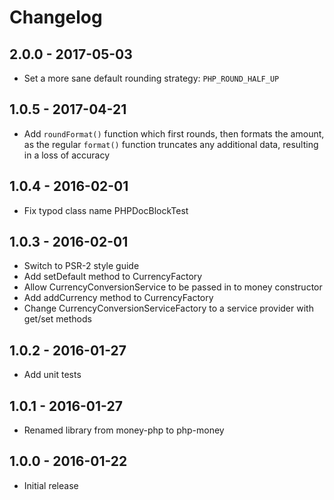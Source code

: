 # Changelog

## 2.0.0 - 2017-05-03

* Set a more sane default rounding strategy: `PHP_ROUND_HALF_UP`

## 1.0.5 - 2017-04-21

* Add `roundFormat()` function which first rounds, then formats the amount, as the regular `format()` function
truncates any additional data, resulting in a loss of accuracy

## 1.0.4 - 2016-02-01

* Fix typod class name PHPDocBlockTest

## 1.0.3 - 2016-02-01

* Switch to PSR-2 style guide
* Add setDefault method to CurrencyFactory
* Allow CurrencyConversionService to be passed in to money constructor
* Add addCurrency method to CurrencyFactory
* Change CurrencyConversionServiceFactory to a service provider with get/set methods

## 1.0.2 - 2016-01-27

* Add unit tests

## 1.0.1 - 2016-01-27

* Renamed library from money-php to php-money

## 1.0.0 - 2016-01-22

* Initial release
